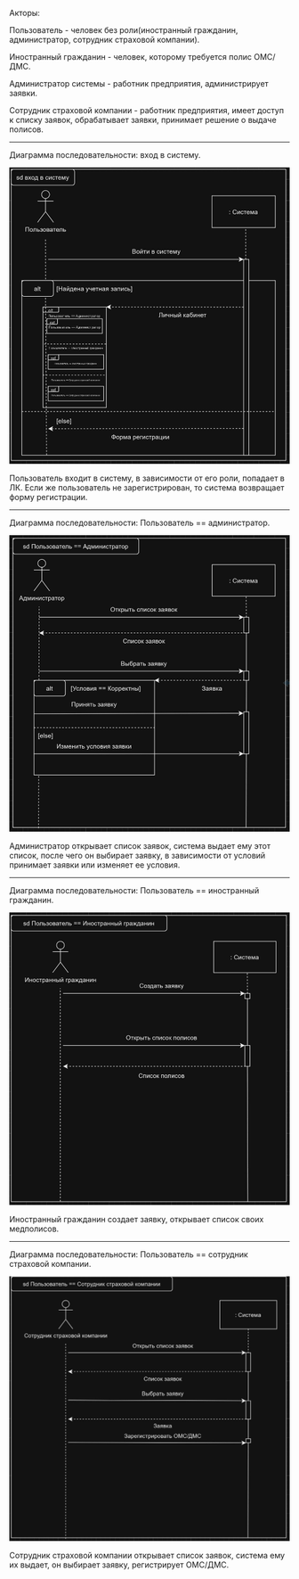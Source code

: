 Акторы:

Пользователь - человек без роли(иностранный гражданин, администратор, сотрудник страховой компании).

Иностранный гражданин - человек, которому требуется полис ОМС/ДМС.

Администратор системы - работник предприятия, администрирует заявки.

Сотрудник страховой компании - работник предприятия, имеет доступ к списку заявок, обрабатывает заявки, принимает решение о выдаче полисов.

_______________________________________________________________________

Диаграмма последовательности: вход в систему.

![](https://github.com/babidjon666/universityProject/blob/main/Cache/sd_login.jpg)

Пользователь входит в систему, в зависимости от его роли, попадает в ЛК. Если же пользователь не зарегистрирован, то система возвращает форму регистрации.

_______________________________________________________________________

Диаграмма последовательности: Пользователь == администратор.

![](https://github.com/babidjon666/universityProject/blob/main/Cache/sd_admin.jpg)

Администратор открывает список заявок, система выдает ему этот список, после чего он выбирает заявку, в зависимости от условий принимает заявки или изменяет ее условия.

_______________________________________________________________________

Диаграмма последовательности: Пользователь == иностранный гражданин.

![](https://github.com/babidjon666/universityProject/blob/main/Cache/sd_citizen.jpg)

Иностранный гражданин создает заявку, открывает список своих медполисов.

_______________________________________________________________________

Диаграмма последовательности: Пользователь == сотрудник страховой компании.

![](https://github.com/babidjon666/universityProject/blob/main/Cache/sd_worker.jpg)

Сотрудник страховой компании открывает список заявок, система ему их выдает, он выбирает заявку, регистрирует ОМС/ДМС.
